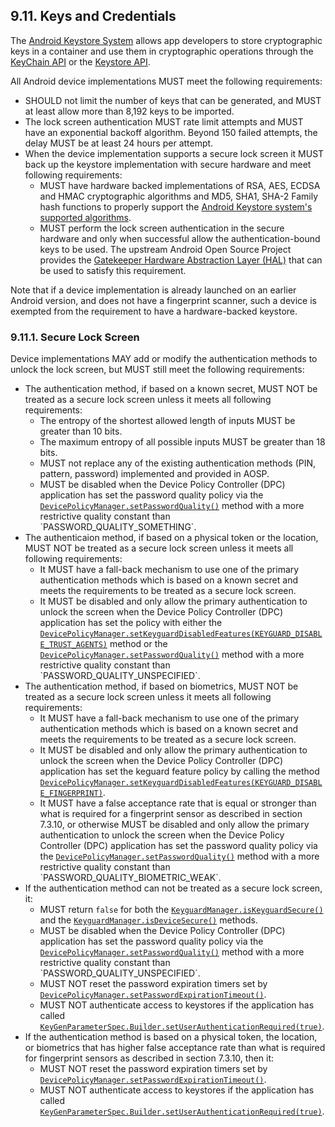 ## 9.11\. Keys and Credentials

The [Android Keystore
System](https://developer.android.com/training/articles/keystore.html) allows
app developers to store cryptographic keys in a container and use them in
cryptographic operations through the [KeyChain
API](https://developer.android.com/reference/android/security/KeyChain.html) or
the [Keystore API](https://developer.android.com/reference/java/security/KeyStore.html).

All Android device implementations MUST meet the following requirements:

*   SHOULD not limit the number of keys that can be generated, and MUST at
    least allow more than 8,192 keys to be imported.
*   The lock screen authentication MUST rate limit attempts and MUST have an
    exponential backoff algorithm. Beyond 150 failed attempts, the delay MUST be
    at least 24 hours per attempt.
*   When the device implementation supports a secure lock screen it MUST back up the
    keystore implementation with secure hardware and meet following requirements:
    *   MUST have hardware backed implementations of RSA, AES, ECDSA and HMAC cryptographic
    algorithms and MD5, SHA1, SHA-2 Family hash functions to properly support the
    [Android Keystore system's supported algorithms](https://developer.android.com/training/articles/keystore.html#SupportedAlgorithms).
    *   MUST perform the lock screen authentication in the secure hardware and only when
    successful allow the authentication-bound keys to be used. The upstream Android
    Open Source Project provides the [Gatekeeper Hardware Abstraction Layer
    (HAL)](http://source.android.com/devices/tech/security/authentication/gatekeeper.html)
    that can be used to satisfy this requirement.

Note that if a device implementation is already launched on an earlier Android version, and does
not have a fingerprint scanner, such a device is exempted from the requirement to have a
hardware-backed keystore.

### 9.11.1\. Secure Lock Screen

Device implementations MAY add or modify the authentication methods to unlock
the lock screen, but MUST still meet the following requirements:

*   The authentication method, if based on a known secret, MUST NOT be treated
    as a secure lock screen unless it meets all following requirements:
    *    The entropy of the shortest allowed length of inputs MUST be greater
         than 10 bits.
    *    The maximum entropy of all possible inputs MUST be greater than 18 bits.
    *    MUST not replace any of the existing authentication methods (PIN,
         pattern, password) implemented and provided in AOSP.
    *    MUST be disabled when the Device Policy Controller (DPC) application
         has set the password quality policy via the [`DevicePolicyManager.setPasswordQuality()`](https://developer.android.com/reference/android/app/admin/DevicePolicyManager.html\#setPasswordQuality\(android.content.ComponentName,%20int\))
         method with a more restrictive quality constant than `PASSWORD_QUALITY_SOMETHING`.
*   The authenticaion method, if based on a physical token or the location,
    MUST NOT be treated as a secure lock screen unless it meets all following
    requirements:
    *    It MUST have a fall-back mechanism to use one of the primary
         authentication methods which is based on a known secret and meets
         the requirements to be treated as a secure lock screen.
    *    It MUST be disabled and only allow the primary authentication to
         unlock the screen when the Device Policy Controller (DPC) application
         has set the policy with either the
         [`DevicePolicyManager.setKeyguardDisabledFeatures(KEYGUARD_DISABLE_TRUST_AGENTS)`](http://developer.android.com/reference/android/app/admin/DevicePolicyManager.html\#setKeyguardDisabledFeatures\(android.content.ComponentName,%20int\))
         method or the [`DevicePolicyManager.setPasswordQuality()`](https://developer.android.com/reference/android/app/admin/DevicePolicyManager.html\#setPasswordQuality\(android.content.ComponentName,%20int\))
         method with a more restrictive quality constant than
         `PASSWORD_QUALITY_UNSPECIFIED`.
*    The authentication method, if based on biometrics, MUST NOT be treated as a
     secure lock screen unless it meets all following requirements:
     *    It MUST have a fall-back mechanism to use one of the primary
          authentication methods which is based on a known secret and meets
          the requirements to be treated as a secure lock screen.
     *    It MUST be disabled and only allow the primary authentication to
          unlock the screen when the Device Policy Controller (DPC) application
          has set the keguard feature policy by calling the method
          [`DevicePolicyManager.setKeyguardDisabledFeatures(KEYGUARD_DISABLE_FINGERPRINT)`](http://developer.android.com/reference/android/app/admin/DevicePolicyManager.html\#setKeyguardDisabledFeatures\(android.content.ComponentName,%20int\)).
     *    It MUST have a false acceptance rate that is equal or stronger than
          what is required for a fingerprint sensor as described in
          section 7.3.10, or otherwise MUST be disabled and only allow the
          primary authentication to unlock the screen when the Device Policy
          Controller (DPC) application has set the password quality policy
          via the [`DevicePolicyManager.setPasswordQuality()`](https://developer.android.com/reference/android/app/admin/DevicePolicyManager.html\#setPasswordQuality\(android.content.ComponentName,%20int\))
          method with a more restrictive quality constant than
          `PASSWORD_QUALITY_BIOMETRIC_WEAK`.
*    If the authentication method can not be treated as a secure lock screen,
     it:
     *    MUST return `false` for both the [`KeyguardManager.isKeyguardSecure()`](http://developer.android.com/reference/android/app/KeyguardManager.html#isKeyguardSecure\(\))
          and the [`KeyguardManager.isDeviceSecure()`](https://developer.android.com/reference/android/app/KeyguardManager.html#isDeviceSecure\(\))
          methods.
     *    MUST be disabled when the Device Policy Controller (DPC) application
          has set the password quality policy via the [`DevicePolicyManager.setPasswordQuality()`](https://developer.android.com/reference/android/app/admin/DevicePolicyManager.html\#setPasswordQuality\(android.content.ComponentName,%20int\))
          method with a more restrictive quality constant than `PASSWORD_QUALITY_UNSPECIFIED`.
     *    MUST NOT reset the password expiration timers set by [`DevicePolicyManager.setPasswordExpirationTimeout()`](http://developer.android.com/reference/android/app/admin/DevicePolicyManager.html#setPasswordExpirationTimeout\(android.content.ComponentName,%20long\)).
     *    MUST NOT authenticate access to keystores if the application has called\
          [`KeyGenParameterSpec.Builder.setUserAuthenticationRequired(true)`](https://developer.android.com/reference/android/security/keystore/KeyGenParameterSpec.Builder.html#setUserAuthenticationRequired\(boolean\)).
*    If the authentication method is based on a physical token, the location,
     or biometrics that has higher false acceptance rate than what is required
     for fingerprint sensors as described in section 7.3.10, then it:
     *    MUST NOT reset the password expiration timers set by [`DevicePolicyManager.setPasswordExpirationTimeout()`](http://developer.android.com/reference/android/app/admin/DevicePolicyManager.html#setPasswordExpirationTimeout\(android.content.ComponentName,%20long\)).
     *    MUST NOT authenticate access to keystores if the application has called
          [`KeyGenParameterSpec.Builder.setUserAuthenticationRequired(true)`](https://developer.android.com/reference/android/security/keystore/KeyGenParameterSpec.Builder.html#setUserAuthenticationRequired\(boolean\)).     
